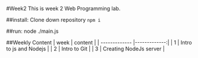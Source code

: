 #Week2
This is week 2 Web Programming lab.

##install:
Clone down repository
`npm i`

##run:
node ./main.js

##Weekly Content
| week        | content           |
| ------------- |-------------:|
| 1 | Intro to js and Nodejs |
| 2 | Intro to Git      |
| 3 | Creating NodeJs server      |